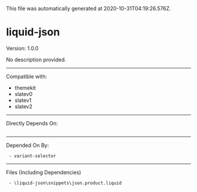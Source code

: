 This file was automatically generated at 2020-10-31T04:19:26.576Z.
# liquid-json

Version: 1.0.0

No description provided.

---
Compatible with:
 - themekit
 - slatev0
 - slatev1
 - slatev2
---
Directly Depends On:
```

```
---
Depended On By:
```
 - variant-selector
```
---
Files (Including Dependencies)

```
 - \liquid-json\snippets\json.product.liquid
```